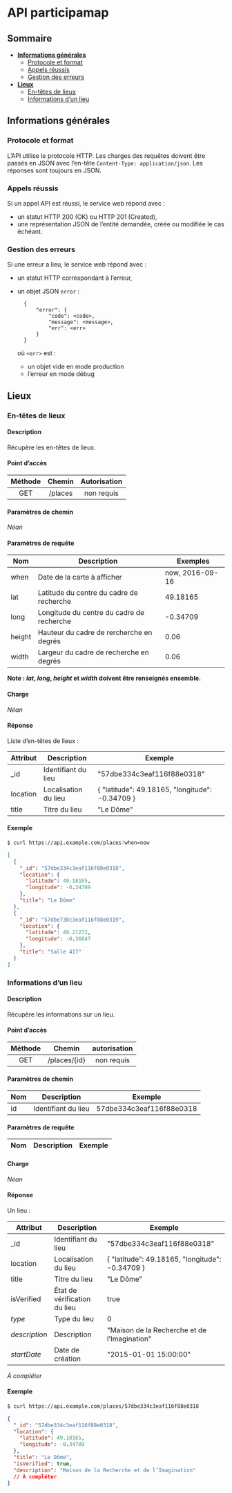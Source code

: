 # API participamap

## Sommaire

* [**Informations générales**](#informations-generales)
    * [Protocole et format](#protocole-et-format)
    * [Appels réussis](#appels-réussis)
    * [Gestion des erreurs](#gestion-des-erreurs)
* [**Lieux**](#lieux)
    * [En-têtes de lieux](#en-têtes-de-lieux)
    * [Informations d’un lieu](#informations-dun-lieu)

## Informations générales

### Protocole et format

L’API utilise le protocole HTTP. Les charges des requêtes doivent être passés en JSON avec l’en-tête `Content-Type: application/json`. Les réponses sont toujours en JSON.

### Appels réussis

Si un appel API est réussi, le service web répond avec :

* un statut HTTP 200 (OK) ou HTTP 201 (Created),
* une représentation JSON de l’entité demandée, créée ou modifiée le cas échéant.

### Gestion des erreurs

Si une erreur a lieu, le service web répond avec :

* un statut HTTP correspondant à l’erreur,
* un objet JSON `error` :

        {
            "error": {
                "code": <code>,
                "message": <message>,
                "err": <err>
            }
        }
    
    où `<err>` est :
    * un objet vide en mode production
    * l’erreur en mode débug


## Lieux

### En-têtes de lieux

#### Description

Récupère les en-têtes de lieux.

#### Point d’accès

Méthode | Chemin | Autorisation
:------:|:------:|:-----------:
GET | /places | non requis

#### Paramètres de chemin

*Néan*

#### Paramètres de requête

Nom | Description | Exemples
----|-------------|---------
when | Date de la carte à afficher | now, 2016-09-16
lat | Latitude du centre du cadre de recherche | 49.18165
long | Longitude du centre du cadre de recherche | -0.34709
height | Hauteur du cadre de rercherche en degrés | 0.06
width | Largeur du cadre de recherche en degrés | 0.06

**Note : *lat*, *long*, *height* et *width* doivent être renseignés ensemble.**

#### Charge

*Néan*

#### Réponse

Liste d’en-têtes de lieux :

Attribut | Description | Exemple
---------|-------------|--------
_id | Identifiant du lieu | "57dbe334c3eaf116f88e0318"
location | Localisation du lieu | { "latitude": 49.18165, "longitude": -0.34709 }
title | Titre du lieu | "Le Dôme"

#### Exemple

```sh
$ curl https://api.example.com/places?when=now
```

```json
[
  {
    "_id": "57dbe334c3eaf116f88e0318",
    "location": {
      "latitude": 49.18165,
      "longitude": -0.34709
    },
    "title": "Le Dôme"
  },
  {
    "_id": "57dbe738c3eaf116f88e0319",
    "location": {
      "latitude": 49.21272,
      "longitude": -0.36847
    },
    "title": "Salle 417"
  }     
]
```

### Informations d’un lieu

#### Description

Récupère les informations sur un lieu.

#### Point d’accès

Méthode | Chemin | autorisation
:------:|:------:|:-----------:
GET | /places/{id} | non requis

#### Paramètres de chemin

Nom | Description | Exemple
----|-------------|--------
id | Identifiant du lieu | 57dbe334c3eaf116f88e0318

#### Paramètres de requête

Nom | Description | Exemple
----|-------------|--------

#### Charge

*Néan*

#### Réponse

Un lieu :

Attribut | Description | Exemple
---------|-------------|--------
_id | Identifiant du lieu | "57dbe334c3eaf116f88e0318"
location | Localisation du lieu | { "latitude": 49.18165, "longitude": -0.34709 }
title | Titre du lieu | "Le Dôme"
isVerified | État de vérification du lieu | true
*type* | Type du lieu | 0
*description* | Description | "Maison de la Recherche et de l’Imagination"
*startDate* | Date de création | "2015-01-01 15:00:00"

*À compléter*

#### Exemple

```sh
$ curl https://api.example.com/places/57dbe334c3eaf116f88e0318
```

```json
{
  "_id": "57dbe334c3eaf116f88e0318",
  "location": {
    "latitude": 49.18165,
    "longitude": -0.34709
  },
  "title": "Le Dôme",
  "isVerified": true,
  "description": "Maison de la Recherche et de l’Imagination"
  // À compléter
}
```
